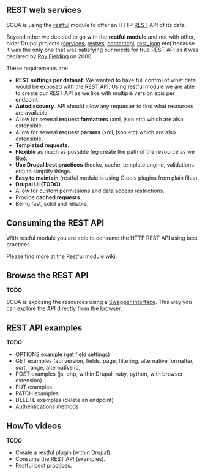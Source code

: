 ## REST web services

SODA is using the [restful](https://www.drupal.org/project/restful) module to offer an 
HTTP [REST](https://en.wikipedia.org/wiki/Representational_state_transfer) API of its data.

Beyond other we decided to go with the **restful module** and not with other, older Drupal projects 
([services](https://www.drupal.org/project/services), [restws](https://www.drupal.org/project/restws), 
[contentapi](https://www.drupal.org/project/contentapi), [rest_json](https://www.drupal.org/project/rest_json) etc) 
because it was the only one that was satisfying our needs for true REST API as it was declared by 
[Roy Fielding](https://www.ics.uci.edu/~fielding/pubs/dissertation/top.htm) on 2000.

These requirements are:

- **REST settings per dataset**. We wanted to have full control of what data would be exposed with the REST API.
Using restful module we are able to create our REST API as we like with multiple version apis per endpoint.
- **Autodiscovery**. API should allow any requester to find what resources are available.
- Allow for several **request formatters** (xml, json etc) which are also extensible.
- Allow for several **request parsers** (xml, json etc) which are also extensible.
- **Templated requests**.
- **Flexible** as much as possible (eg create the path of the resource as we like).
- **Use Drupal best practices** (hooks, cache, template engine, validations etc) to simplify things.
- **Easy to maintain** (restful module is using Ctools plugins from plain files).
- **Drupal UI (TODO)**.
- Allow for custom permissions and data access restrictions.
- Provide **cached requests**.
- Being fast, solid and reliable.

## Consuming the REST API

With restful module you are able to consume the HTTP REST API using best practices. 

Please find more at the [Restful module wiki](https://github.com/RESTful-Drupal/restful/wiki).

## Browse the REST API

**TODO**

SODA is exposing the resources using a [Swagger interface](http://swagger.io/). This way you can explore the API 
directly from the browser.

## REST API examples

**TODO**

- OPTIONS example (get field settings)
- GET examples (api version, fields, page, filtering, alternative formatter, sort, range, alternative id, 
- POST examples (js, php, within Drupal, ruby, python, with browser extension)
- PUT examples
- PATCH examples
- DELETE examples (delete an endpoint)
- Authentications methods

## HowTo videos

**TODO**

- Create a restful plugin (within Drupal).
- Consume the REST API (examples).
- Restful best practices.

